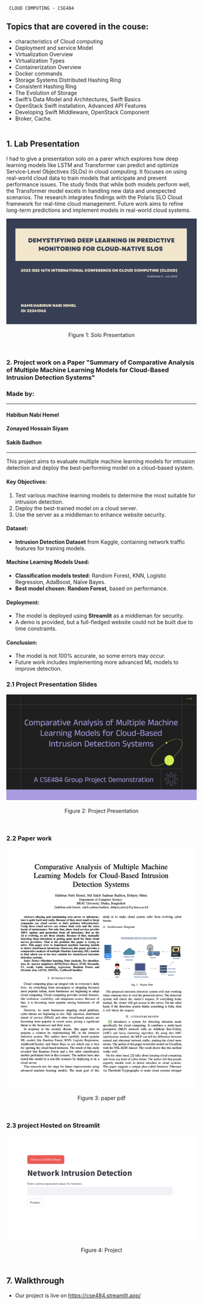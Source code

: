 ```
 CLOUD COMPUTING - CSE484
```

## Topics that are covered in the couse:
- characteristics of Cloud computing
- Deployment and service Model
- Virtualization Overview
- Virtualization Types
- Containerization Overview
- Docker commands
- Storage Systems Distributed Hashing Ring
- Consistent Hashing Ring
- The Evolution of Storage
- Swift’s Data Model and Architectures, Swift Basics
- OpenStack Swift installation, Advanced API Features
- Developing Swift Middleware, OpenStack Component
- Broker, Cache.
<br><br>

## 1. Lab Presentation
I had to give a presentation solo on a parer which explores how deep learning models like LSTM and Transformer can predict and optimize Service-Level Objectives (SLOs) in cloud computing. It focuses on using real-world cloud data to train models that anticipate and prevent performance issues. The study finds that while both models perform well, the Transformer model excels in handling new data and unexpected scenarios. The research integrates findings with the Polaris SLO Cloud framework for real-time cloud management. Future work aims to refine long-term predictions and implement models in real-world cloud systems.

<p align="center">
  <img src="Photo/soloP.png"  title="Presentation">
  <br>
  <br>
  Figure 1: Solo Presentation
</p>
<br>


### 2. Project work on a Paper **"Summary of Comparative Analysis of Multiple Machine Learning Models for Cloud-Based Intrusion Detection Systems"**  

### Made by:
---
#### Habibun Nabi Hemel  
#### Zonayed Hossain Siyam 
#### Sakib Badhon
---

This project aims to evaluate multiple machine learning models for intrusion detection and deploy the best-performing model on a cloud-based system.  

#### **Key Objectives:**  
1. Test various machine learning models to determine the most suitable for intrusion detection.  
2. Deploy the best-trained model on a cloud server.  
3. Use the server as a middleman to enhance website security.  

#### **Dataset:**  
- **Intrusion Detection Dataset** from Kaggle, containing network traffic features for training models.  

#### **Machine Learning Models Used:**  
- **Classification models tested:** Random Forest, KNN, Logistic Regression, AdaBoost, Naïve Bayes.  
- **Best model chosen:** **Random Forest**, based on performance.  

#### **Deployment:**  
- The model is deployed using **Streamlit** as a middleman for security.  
- A demo is provided, but a full-fledged website could not be built due to time constraints.  

#### **Conclusion:**  
- The model is not 100% accurate, so some errors may occur.  
- Future work includes implementing more advanced ML models to improve detection.  


### 2.1 Project Presentation Slides
<p align="center">
  <img src="Photo/projectP.png"  title=" Project">
  <br>
  <br>
  Figure 2:  Project Presentation
</p>
<br>

### 2.2 Paper work 
<p align="center">
  <img src="Photo/paper.png"  title=" Project">
  <br>
  <br>
  Figure 3:  paper pdf
</p>
<br>

### 2.3 project Hosted on Streamlit  
<p align="center">
  <img src="Photo/projectLive.png"  title=" Project">
  <br>
  <br>
  Figure 4: Project 
</p>
<br>

## 7. Walkthrough
- Our project is live on https://cse484.streamlit.app/

